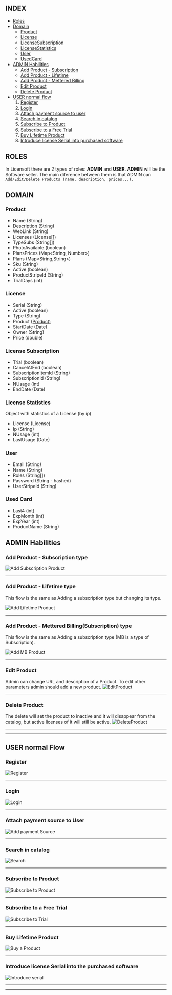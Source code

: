 
## INDEX
* [Roles](#roles)
* [Domain](#domain)
    * [Product](#product)
    * [License](#license)
	* [LicenseSubscription](#license-subscription)
    * [LicenseStatistics](#license-statistics)
    * [User](#user)
	* [UsedCard](#used-card)
* [ADMIN Habilities](#admin-habilities)
    * [Add Product - Subscription](#add-product-subs) 
    * [Add Product - Lifetime](#add-product-lifetime)
    * [Add Product - Mettered Billing](#add-product-mb)
    * [Edit Product](#edit-product)
    * [Delete Product](#delete-product)
* [USER normal flow](#user-normal-flow)
	1. [Register](#register)
	2. [Login](#login)
	3. [Attach payment source to user](#attach-payment-source-to-user)
	4. [Search in catalog](#search-in-catalog)
	5. [Subscribe to Product](#subscribe-to-product)
    6. [Subscribe to a Free Trial](#subscribe-to-a-free-trial)
	7. [Buy Lifetime Product](#buy-lifetime-product)
	8. [Introduce license Serial into purchased software ](#introduce-license-serial-into-the-purchased-software)


 


## ROLES
In Licensoft there are 2 types of roles: **ADMIN** and **USER**. 
	**ADMIN** will be the Software seller. The main diference between them is that ADMIN can   
```Add/Edit/Delete Products (name, description, prices...). ```

## DOMAIN
### Product
* Name (String)
* Description (String)
* WebLink (String)
* Licenses  (License[])
* TypeSubs (String[]) 
* PhotoAvailable (boolean)
* PlansPrices (Map<String, Number>)
* Plans (Map<String,String>)
* Sku (String)
* Active (boolean)
* ProductStripeId (String)
* TrialDays (int)

### License
* Serial (String)
* Active (boolean)
* Type (String)
* Product [(Product)](README.md#product)
* StartDate (Date)
* Owner (String)
* Price (double)

### License Subscription
* Trial (boolean)
* CancelAtEnd (boolean)
* SubscriptionItemId (String)
* SubscriptionId (String)
* NUsage (int)
* EndDate (Date)

### License Statistics
Object with statistics of a License (by ip)
* License (License)
* Ip (String)
* NUsage (int)
* LastUsage (Date)


### User
* Email (String)
* Name (String)
* Roles (String[])
* Password (String - hashed)
* UserStripeId (String)

### Used Card
*	Last4 (int)
*	ExpMonth (int)
*	ExpYear (int)
*	ProductName (String)

## ADMIN Habilities
### Add Product - Subscription type <a name="add-product-subs"></a>
![Add Subscription Product](gifs/addProdSubs.gif)

---

### Add Product - Lifetime type <a name="add-product-lifetime"></a>
This flow is the same as Adding a subscription type but changing its type.

![Add Lifetime Product](gifs/addProdLifetime.gif)

---

### Add Product - Mettered Billing(Subscription) type <a name="add-product-mb"></a>
This flow is the same as Adding a subscription type (MB is a type of Subscription).

![Add MB Product](gifs/addMBProd.gif)

---

### Edit Product
Admin can change URL and description of a Product. To edit other parameters admin should add a new product.
![EditProduct](gifs/editProd.gif)

---

### Delete Product
The delete will set the product to inactive and it will disappear from the catalog, but active licenses of it will still be active.
![DeleteProduct](gifs/deleteProd.gif)

---
---

## USER normal Flow
### Register
![Register](gifs/register.gif)

---

### Login
![Login](gifs/logIn.gif)

---

### Attach payment source to User
![Add payment Source](gifs/addPaymentSource.gif)

---

### Search in catalog
![Search](gifs/search.gif)

---

### Subscribe to Product
![Subscribe to Product](gifs/subsProd.gif)

---

### Subscribe to a Free Trial
![Subscribe to Trial](gifs/subsTrial.gif)

---

### Buy Lifetime Product
![Buy a Product](gifs/buyProd.gif)

---

### Introduce license Serial into the purchased software 
![Introduce serial](gifs/introduceSerial.gif)

---
---



